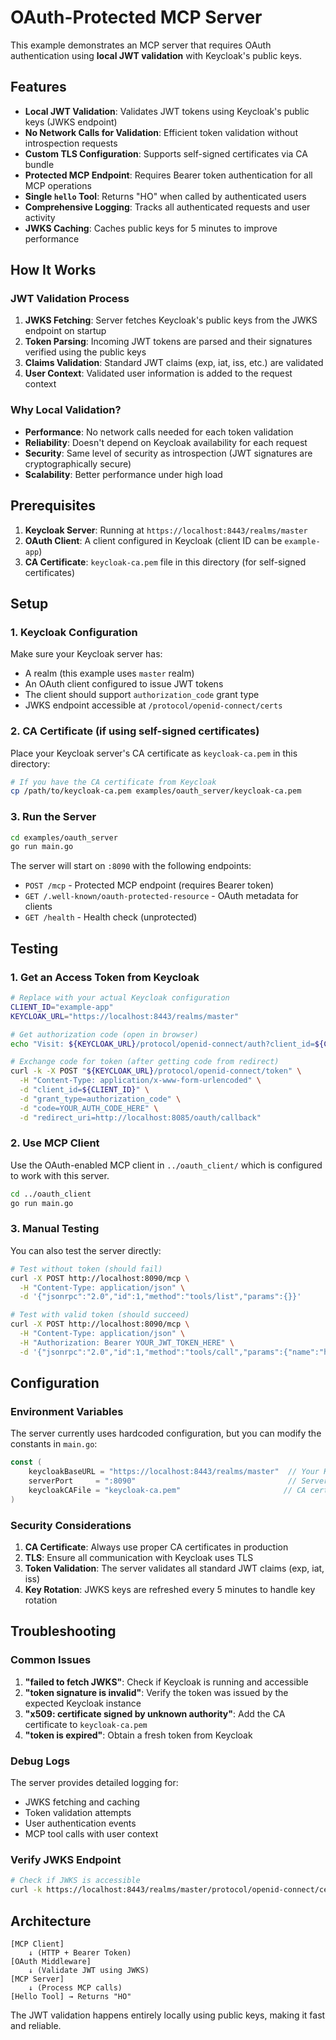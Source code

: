 # OAuth-Protected MCP Server

This example demonstrates an MCP server that requires OAuth authentication using **local JWT validation** with Keycloak's public keys.

## Features

- **Local JWT Validation**: Validates JWT tokens using Keycloak's public keys (JWKS endpoint)
- **No Network Calls for Validation**: Efficient token validation without introspection requests
- **Custom TLS Configuration**: Supports self-signed certificates via CA bundle
- **Protected MCP Endpoint**: Requires Bearer token authentication for all MCP operations
- **Single `hello` Tool**: Returns "HO" when called by authenticated users
- **Comprehensive Logging**: Tracks all authenticated requests and user activity
- **JWKS Caching**: Caches public keys for 5 minutes to improve performance

## How It Works

### JWT Validation Process

1. **JWKS Fetching**: Server fetches Keycloak's public keys from the JWKS endpoint on startup
2. **Token Parsing**: Incoming JWT tokens are parsed and their signatures verified using the public keys
3. **Claims Validation**: Standard JWT claims (exp, iat, iss, etc.) are validated
4. **User Context**: Validated user information is added to the request context

### Why Local Validation?

- **Performance**: No network calls needed for each token validation
- **Reliability**: Doesn't depend on Keycloak availability for each request
- **Security**: Same level of security as introspection (JWT signatures are cryptographically secure)
- **Scalability**: Better performance under high load

## Prerequisites

1. **Keycloak Server**: Running at `https://localhost:8443/realms/master`
2. **OAuth Client**: A client configured in Keycloak (client ID can be `example-app`)
3. **CA Certificate**: `keycloak-ca.pem` file in this directory (for self-signed certificates)

## Setup

### 1. Keycloak Configuration

Make sure your Keycloak server has:
- A realm (this example uses `master` realm)
- An OAuth client configured to issue JWT tokens
- The client should support `authorization_code` grant type
- JWKS endpoint accessible at `/protocol/openid-connect/certs`

### 2. CA Certificate (if using self-signed certificates)

Place your Keycloak server's CA certificate as `keycloak-ca.pem` in this directory:

```bash
# If you have the CA certificate from Keycloak
cp /path/to/keycloak-ca.pem examples/oauth_server/keycloak-ca.pem
```

### 3. Run the Server

```bash
cd examples/oauth_server
go run main.go
```

The server will start on `:8090` with the following endpoints:

- `POST /mcp` - Protected MCP endpoint (requires Bearer token)
- `GET /.well-known/oauth-protected-resource` - OAuth metadata for clients
- `GET /health` - Health check (unprotected)

## Testing

### 1. Get an Access Token from Keycloak

```bash
# Replace with your actual Keycloak configuration
CLIENT_ID="example-app"
KEYCLOAK_URL="https://localhost:8443/realms/master"

# Get authorization code (open in browser)
echo "Visit: ${KEYCLOAK_URL}/protocol/openid-connect/auth?client_id=${CLIENT_ID}&response_type=code&redirect_uri=http://localhost:8085/oauth/callback&scope=openid%20profile%20email"

# Exchange code for token (after getting code from redirect)
curl -k -X POST "${KEYCLOAK_URL}/protocol/openid-connect/token" \
  -H "Content-Type: application/x-www-form-urlencoded" \
  -d "client_id=${CLIENT_ID}" \
  -d "grant_type=authorization_code" \
  -d "code=YOUR_AUTH_CODE_HERE" \
  -d "redirect_uri=http://localhost:8085/oauth/callback"
```

### 2. Use MCP Client

Use the OAuth-enabled MCP client in `../oauth_client/` which is configured to work with this server.

```bash
cd ../oauth_client
go run main.go
```

### 3. Manual Testing

You can also test the server directly:

```bash
# Test without token (should fail)
curl -X POST http://localhost:8090/mcp \
  -H "Content-Type: application/json" \
  -d '{"jsonrpc":"2.0","id":1,"method":"tools/list","params":{}}'

# Test with valid token (should succeed)
curl -X POST http://localhost:8090/mcp \
  -H "Content-Type: application/json" \
  -H "Authorization: Bearer YOUR_JWT_TOKEN_HERE" \
  -d '{"jsonrpc":"2.0","id":1,"method":"tools/call","params":{"name":"hello","arguments":{}}}'
```

## Configuration

### Environment Variables

The server currently uses hardcoded configuration, but you can modify the constants in `main.go`:

```go
const (
    keycloakBaseURL = "https://localhost:8443/realms/master"  // Your Keycloak realm
    serverPort     = ":8090"                                  // Server port
    keycloakCAFile = "keycloak-ca.pem"                       // CA certificate file
)
```

### Security Considerations

1. **CA Certificate**: Always use proper CA certificates in production
2. **TLS**: Ensure all communication with Keycloak uses TLS
3. **Token Validation**: The server validates all standard JWT claims (exp, iat, iss)
4. **Key Rotation**: JWKS keys are refreshed every 5 minutes to handle key rotation

## Troubleshooting

### Common Issues

1. **"failed to fetch JWKS"**: Check if Keycloak is running and accessible
2. **"token signature is invalid"**: Verify the token was issued by the expected Keycloak instance
3. **"x509: certificate signed by unknown authority"**: Add the CA certificate to `keycloak-ca.pem`
4. **"token is expired"**: Obtain a fresh token from Keycloak

### Debug Logs

The server provides detailed logging for:
- JWKS fetching and caching
- Token validation attempts
- User authentication events
- MCP tool calls with user context

### Verify JWKS Endpoint

```bash
# Check if JWKS is accessible
curl -k https://localhost:8443/realms/master/protocol/openid-connect/certs
```

## Architecture

```
[MCP Client] 
    ↓ (HTTP + Bearer Token)
[OAuth Middleware] 
    ↓ (Validate JWT using JWKS)
[MCP Server] 
    ↓ (Process MCP calls)
[Hello Tool] → Returns "HO"
```

The JWT validation happens entirely locally using public keys, making it fast and reliable. 